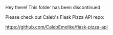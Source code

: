 Hey there! This folder has been discontinued

Please check out Caleb's Flask Pizza API repo:

https://github.com/CalebEmelike/flask-pizza-api